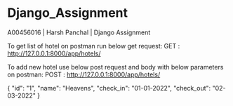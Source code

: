 # Django_Assignment
A00456016 | Harsh Panchal | Django Assignment

To get list of hotel on postman run below get request:
GET : http://127.0.0.1:8000/app/hotels/

To add new hotel use below post request and body with below parameters on postman:
POST : http://127.0.0.1:8000/app/hotels/

{
    "id": "1",
    "name": "Heavens",
    "check_in": "01-01-2022",
    "check_out": "02-03-2022"
}
